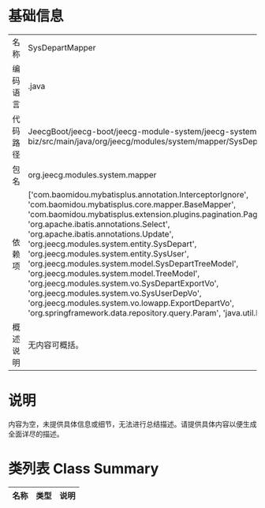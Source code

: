 # 基础信息

|      |      |
|------|------|
| 名称 | SysDepartMapper |
| 编码语言 | .java |
| 代码路径 | JeecgBoot/jeecg-boot/jeecg-module-system/jeecg-system-biz/src/main/java/org/jeecg/modules/system/mapper/SysDepartMapper.java |
| 包名 | org.jeecg.modules.system.mapper |
| 依赖项 | ['com.baomidou.mybatisplus.annotation.InterceptorIgnore', 'com.baomidou.mybatisplus.core.mapper.BaseMapper', 'com.baomidou.mybatisplus.extension.plugins.pagination.Page', 'org.apache.ibatis.annotations.Select', 'org.apache.ibatis.annotations.Update', 'org.jeecg.modules.system.entity.SysDepart', 'org.jeecg.modules.system.entity.SysUser', 'org.jeecg.modules.system.model.SysDepartTreeModel', 'org.jeecg.modules.system.model.TreeModel', 'org.jeecg.modules.system.vo.SysDepartExportVo', 'org.jeecg.modules.system.vo.SysUserDepVo', 'org.jeecg.modules.system.vo.lowapp.ExportDepartVo', 'org.springframework.data.repository.query.Param', 'java.util.List'] |
| 概述说明 | 无内容可概括。 |

# 说明

内容为空，未提供具体信息或细节，无法进行总结描述。请提供具体内容以便生成全面详尽的描述。

# 类列表 Class Summary

| 名称   | 类型  | 说明 |
|-------|------|-------------|




